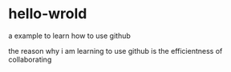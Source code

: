 # hello-wrold
a example to learn how to use github

the reason why i am learning to use github is the efficientness of collaborating 
